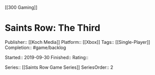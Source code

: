 [[300 Gaming]]

# Saints Row: The Third

Publisher:: [[Koch Media]]
Platform:: [[Xbox]]
Tags:: [[Single-Player]]
Completion:: #game/backlog 

Started:: 2019-09-30
Finished:: 
Rating:: 

Series:: [[Saints Row Game Series]]
SeriesOrder:: 2